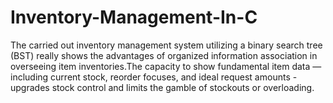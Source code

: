 # Inventory-Management-In-C
The carried out inventory management  system utilizing a  binary search tree  (BST) really shows  the advantages of organized information association in overseeing item inventories.The capacity to show 
fundamental item data — including current stock, reorder focuses, and ideal request amounts -upgrades stock control and limits the gamble of stockouts or overloading. 
